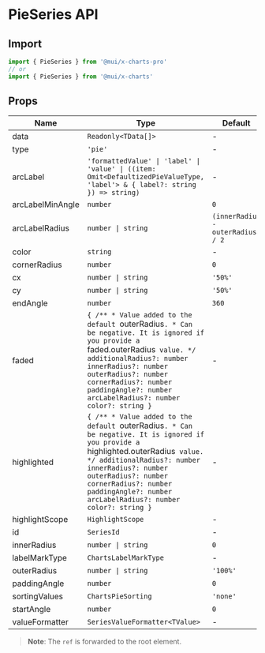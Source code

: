 # PieSeries API

## Import

```jsx
import { PieSeries } from '@mui/x-charts-pro'
// or
import { PieSeries } from '@mui/x-charts'
```

## Props

| Name | Type | Default | Required | Description |
|------|------|---------|----------|-------------|
| data | `Readonly<TData[]>` | - | Yes |  |
| type | `'pie'` | - | Yes |  |
| arcLabel | `'formattedValue' \| 'label' \| 'value' \| ((item: Omit<DefaultizedPieValueType, 'label'> & { label?: string }) => string)` | - | No |  |
| arcLabelMinAngle | `number` | `0` | No |  |
| arcLabelRadius | `number \| string` | `(innerRadius - outerRadius) / 2` | No |  |
| color | `string` | - | No |  |
| cornerRadius | `number` | `0` | No |  |
| cx | `number \| string` | `'50%'` | No |  |
| cy | `number \| string` | `'50%'` | No |  |
| endAngle | `number` | `360` | No |  |
| faded | `{ /** * Value added to the default `outerRadius`. * Can be negative. It is ignored if you provide a `faded.outerRadius` value. */ additionalRadius?: number innerRadius?: number outerRadius?: number cornerRadius?: number paddingAngle?: number arcLabelRadius?: number color?: string }` | - | No |  |
| highlighted | `{ /** * Value added to the default `outerRadius`. * Can be negative. It is ignored if you provide a `highlighted.outerRadius` value. */ additionalRadius?: number innerRadius?: number outerRadius?: number cornerRadius?: number paddingAngle?: number arcLabelRadius?: number color?: string }` | - | No |  |
| highlightScope | `HighlightScope` | - | No |  |
| id | `SeriesId` | - | No |  |
| innerRadius | `number \| string` | `0` | No |  |
| labelMarkType | `ChartsLabelMarkType` | - | No |  |
| outerRadius | `number \| string` | `'100%'` | No |  |
| paddingAngle | `number` | `0` | No |  |
| sortingValues | `ChartsPieSorting` | `'none'` | No |  |
| startAngle | `number` | `0` | No |  |
| valueFormatter | `SeriesValueFormatter<TValue>` | - | No |  |

> **Note**: The `ref` is forwarded to the root element.